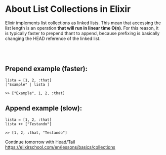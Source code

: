 # About List Collections in Elixir

Elixir implements list collections as linked lists. This mean that accessing the list length is an operation **that will run in linear time O(n)**. For this reason, it is typically faster to prepend thant to append, because prefixing is basically changing the HEAD reference of the linked list.

<br>
<br>

## Prepend example (faster): 

```
lista = [1, 2, :that]
["Example" | lista ]

>> ["Example", 1, 2, :that]
```

## Append example (slow): 

```
lista = [1, 2, :that]
lista ++ ["Testando"]

>> [1, 2, :that, "Testando"]
```

Continue tomorrow with Head/Tail
https://elixirschool.com/en/lessons/basics/collections